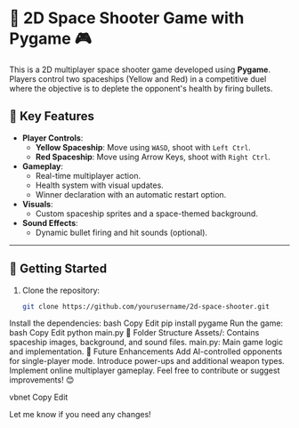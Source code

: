 # 🚀 2D Space Shooter Game with Pygame 🎮

This is a 2D multiplayer space shooter game developed using **Pygame**. Players control two spaceships (Yellow and Red) in a competitive duel where the objective is to deplete the opponent's health by firing bullets.

## 🌟 Key Features
- **Player Controls**:
  - **Yellow Spaceship**: Move using `WASD`, shoot with `Left Ctrl`.
  - **Red Spaceship**: Move using Arrow Keys, shoot with `Right Ctrl`.
- **Gameplay**:
  - Real-time multiplayer action.
  - Health system with visual updates.
  - Winner declaration with an automatic restart option.
- **Visuals**:
  - Custom spaceship sprites and a space-themed background.
- **Sound Effects**:
  - Dynamic bullet firing and hit sounds (optional).

---

## 🚀 Getting Started

1. Clone the repository:
   ```bash
   git clone https://github.com/yourusername/2d-space-shooter.git
Install the dependencies:
bash
Copy
Edit
pip install pygame
Run the game:
bash
Copy
Edit
python main.py
📂 Folder Structure
Assets/: Contains spaceship images, background, and sound files.
main.py: Main game logic and implementation.
🔮 Future Enhancements
Add AI-controlled opponents for single-player mode.
Introduce power-ups and additional weapon types.
Implement online multiplayer gameplay.
Feel free to contribute or suggest improvements! 😊

vbnet
Copy
Edit

Let me know if you need any changes!
